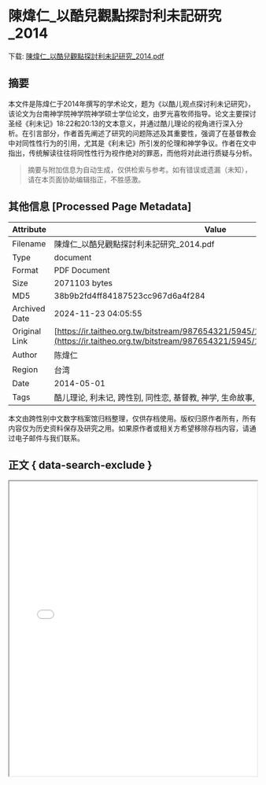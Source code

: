 # 陳煒仁_以酷兒觀點探討利未記研究_2014

<!-- tcd_download_link -->
下载: <a href="../陳煒仁_以酷兒觀點探討利未記研究_2014.pdf" download>陳煒仁_以酷兒觀點探討利未記研究_2014.pdf</a>
<!-- tcd_download_link_end -->

## 摘要

<!-- tcd_abstract -->
本文件是陈煒仁于2014年撰写的学术论文，题为《以酷儿观点探讨利未记研究》，该论文为台南神学院神学院神学硕士学位论文，由罗光喜牧师指导。论文主要探讨圣经《利未记》18:22和20:13的文本意义，并通过酷儿理论的视角进行深入分析。在引言部分，作者首先阐述了研究的问题陈述及其重要性，强调了在基督教会中对同性性行为的引用，尤其是《利未记》所引发的伦理和神学争议。作者在文中指出，传统解读往往将同性性行为视作绝对的罪恶，而他将对此进行质疑与分析。

<!-- tcd_abstract_end -->

> 摘要与附加信息为自动生成，仅供检索与参考。如有错误或遗漏（未知），请在本页面协助编辑指正，不胜感激。

## 其他信息 [Processed Page Metadata]

| Attribute       | Value                                  |
|-----------------|----------------------------------------|
| Filename        | 陳煒仁_以酷兒觀點探討利未記研究_2014.pdf                             |
| Type            | document                                 |
| Format          | PDF Document                               |
| Size            | 2071103 bytes                           |
| MD5             | 38b9b2fd4ff84187523cc967d6a4f284                                  |
| Archived Date   | 2024-11-23 04:05:55                             |
| Original Link   | [https://ir.taitheo.org.tw/bitstream/987654321/5945/1/%3F%3F%3F_20140526.pdf](https://ir.taitheo.org.tw/bitstream/987654321/5945/1/%3F%3F%3F_20140526.pdf)                         |
| Author          | 陈煒仁                               |
| Region          | 台湾                               |
| Date            | 2014-05-01                                 |
| Tags            | 酷儿理论, 利未记, 跨性别, 同性恋, 基督教, 神学, 生命故事, 性别研究, 社会环境, 文化批评                                 |

本文由跨性别中文数字档案馆归档整理，仅供存档使用。版权归原作者所有，所有内容仅为历史资料保存及研究之用。如果原作者或相关方希望移除存档内容，请通过电子邮件与我们联系。

## 正文 { data-search-exclude }

<!-- tcd_main_text -->
<iframe src="../陳煒仁_以酷兒觀點探討利未記研究_2014.pdf" width="100%" height="600px">
    <p>无法显示PDF，请下载查看。</p>
</iframe>
<!-- tcd_main_text_end -->


